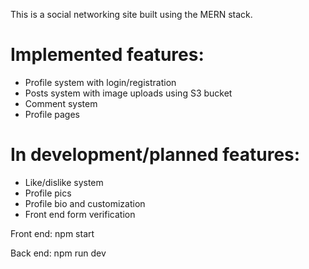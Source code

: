 
This is a social networking site built using the MERN stack. 
# Implemented features:
* Profile system with login/registration
* Posts system with image uploads using S3 bucket
* Comment system
* Profile pages

# In development/planned features:
* Like/dislike system
* Profile pics
* Profile bio and customization
* Front end form verification

Front end:
npm start

Back end:
npm run dev
